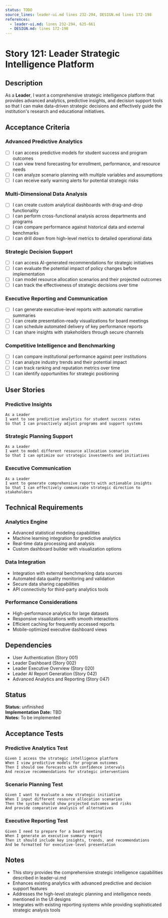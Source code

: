 ```yaml
---
status: TODO
source_lines: leader-ui.md lines 232-294, DESIGN.md lines 172-198
references:
  - leader-ui.md: lines 232-294, 625-661
  - DESIGN.md: lines 172-198
---
```


# Story 121: Leader Strategic Intelligence Platform

## Description
As a **Leader**, I want a comprehensive strategic intelligence platform that provides advanced analytics, predictive insights, and decision support tools so that I can make data-driven strategic decisions and effectively guide the institution's research and educational initiatives.

## Acceptance Criteria

### Advanced Predictive Analytics
- [ ] I can access predictive models for student success and program outcomes
- [ ] I can view trend forecasting for enrollment, performance, and resource needs
- [ ] I can analyze scenario planning with multiple variables and assumptions
- [ ] I can receive early warning alerts for potential strategic risks

### Multi-Dimensional Data Analysis
- [ ] I can create custom analytical dashboards with drag-and-drop functionality
- [ ] I can perform cross-functional analysis across departments and programs
- [ ] I can compare performance against historical data and external benchmarks
- [ ] I can drill down from high-level metrics to detailed operational data

### Strategic Decision Support
- [ ] I can access AI-generated recommendations for strategic initiatives
- [ ] I can evaluate the potential impact of policy changes before implementation
- [ ] I can model resource allocation scenarios and their projected outcomes
- [ ] I can track the effectiveness of strategic decisions over time

### Executive Reporting and Communication
- [ ] I can generate executive-level reports with automatic narrative summaries
- [ ] I can create presentation-ready visualizations for board meetings
- [ ] I can schedule automated delivery of key performance reports
- [ ] I can share insights with stakeholders through secure channels

### Competitive Intelligence and Benchmarking
- [ ] I can compare institutional performance against peer institutions
- [ ] I can analyze industry trends and their potential impact
- [ ] I can track ranking and reputation metrics over time
- [ ] I can identify opportunities for strategic positioning

## User Stories

### Predictive Insights
```
As a Leader
I want to see predictive analytics for student success rates
So that I can proactively adjust programs and support systems
```

### Strategic Planning Support
```
As a Leader
I want to model different resource allocation scenarios
So that I can optimize our strategic investments and initiatives
```

### Executive Communication
```
As a Leader
I want to generate comprehensive reports with actionable insights
So that I can effectively communicate strategic direction to stakeholders
```

## Technical Requirements

### Analytics Engine
- Advanced statistical modeling capabilities
- Machine learning integration for predictive analytics
- Real-time data processing and analysis
- Custom dashboard builder with visualization options

### Data Integration
- Integration with external benchmarking data sources
- Automated data quality monitoring and validation
- Secure data sharing capabilities
- API connectivity for third-party analytics tools

### Performance Considerations
- High-performance analytics for large datasets
- Responsive visualizations with smooth interactions
- Efficient caching for frequently accessed reports
- Mobile-optimized executive dashboard views

## Dependencies
- User Authentication (Story 001)
- Leader Dashboard (Story 002)
- Leader Executive Overview (Story 020)
- Leader AI Report Generation (Story 042)
- Advanced Analytics and Reporting (Story 047)


## Status
**Status:** unfinished  
**Implementation Date:** TBD  
**Notes:** To be implemented
## Acceptance Tests

### Predictive Analytics Test
```
Given I access the strategic intelligence platform
When I view predictive models for program outcomes
Then I should see forecasts with confidence intervals
And receive recommendations for strategic interventions
```

### Scenario Planning Test
```
Given I want to evaluate a new strategic initiative
When I input different resource allocation scenarios
Then the system should show projected outcomes and risks
And provide comparative analysis of alternatives
```

### Executive Reporting Test
```
Given I need to prepare for a board meeting
When I generate an executive summary report
Then it should include key insights, trends, and recommendations
And be formatted for executive-level presentation
```

## Notes
- This story provides the comprehensive strategic intelligence capabilities described in leader-ui.md
- Enhances existing analytics with advanced predictive and decision support features
- Addresses the high-level strategic planning and intelligence needs mentioned in the UI designs
- Integrates with existing reporting systems while providing sophisticated strategic analysis tools
